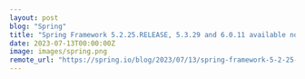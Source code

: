 ```yaml
---
layout: post
blog: "Spring"
title: "Spring Framework 5.2.25.RELEASE, 5.3.29 and 6.0.11 available now"
date: 2023-07-13T00:00:00Z
image: images/spring.png
remote_url: "https://spring.io/blog/2023/07/13/spring-framework-5-2-25-release-5-3-29-and-6-0-11-available-now"
---
```

